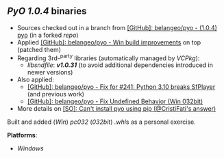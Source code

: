 *PyO 1.0.4* binaries
--------------------

- Sources checked out in a branch from [[GitHub]: belangeo/pyo - (1.0.4) pyo](https://github.com/belangeo/pyo/tree/1.0.4) (in a forked *repo*)
- Applied [[GitHub]: belangeo/pyo - Win build improvements](https://github.com/belangeo/pyo/pull/245) on top (patched them)
- Regarding 3rd-<sup>party</sup> libraries (automatically managed by *VCPkg*):
    - *libsndfile*: ***v1.0.31*** (to avoid additional dependencies introduced in newer versions)
- Also applied:
    - [[GitHub]: belangeo/pyo - Fix for #241: Python 3.10 breaks SfPlayer](https://github.com/belangeo/pyo/pull/248) (and previous work)
    - [[GitHub]: belangeo/pyo - Fix Undefined Behavior (Win 032bit)](https://github.com/belangeo/pyo/pull/249)
- More details on [[SO]: Can't install pyo using pip (@CristiFati's answer)](https://stackoverflow.com/a/73512700/4788546)

Built and added (*Win*) *pc032* (*032bit*) *.whl*s as a personal exercise.

**Platforms**:
- *Windows*

